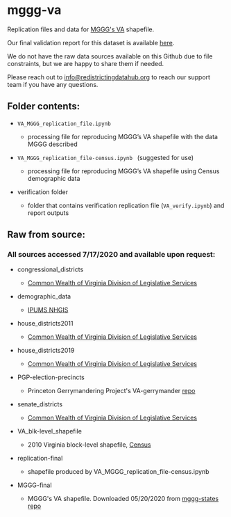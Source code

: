# mggg-va

Replication files and data for [MGGG's VA](https://github.com/mggg-states/VA-shapefiles) shapefile.

Our final validation report for this dataset is available [here](https://redistrictingdatahub.org/dataset/mggg-virginia-precincts-and-election-results/). 

We do not have the raw data sources available on this Github due to file constraints, but we are happy to share them if needed. 

Please reach out to info@redistrictingdatahub.org to reach our support team if you have any questions.


## Folder contents:

- `VA_MGGG_replication_file.ipynb`
  - processing file for reproducing MGGG’s VA shapefile with the data MGGG described
  
- `VA_MGGG_replication_file-census.ipynb ` (suggested for use)
  - processing file for reproducing MGGG’s VA shapefile using Census demographic data
  
- verification folder
  - folder that contains verification replication file (`VA_verify.ipynb`) and report outputs


## Raw from source: 

### All sources accessed 7/17/2020 and available upon request:
  - congressional_districts
    - [Common Wealth of Virginia Division of Legislative Services](https://redistricting.dls.virginia.gov/PlanList.aspx?type=GIS)
  - demographic_data  
    - [IPUMS NHGIS](https://www.nhgis.org/)
  - house_districts2011
    - [Common Wealth of Virginia Division of Legislative Services](https://redistricting.dls.virginia.gov/PlanList.aspx?type=GIS)
  - house_districts2019
    - [Common Wealth of Virginia Division of Legislative Services](https://redistricting.dls.virginia.gov/PlanList.aspx?type=GIS)
  - PGP-election-precincts
    - Princeton Gerrymandering Project's VA-gerrymander [repo](https://github.com/PrincetonUniversity/VA-gerrymander)
  - senate_districts
    - [Common Wealth of Virginia Division of Legislative Services](https://redistricting.dls.virginia.gov/PlanList.aspx?type=GIS)
  - VA_blk-level_shapefile
    - 2010 Virginia block-level shapefile, [Census](https://catalog.data.gov/dataset/tiger-line-shapefile-2017-2010-state-virginia-2010-census-block-state-based#sec-dates)
  
- replication-final
  - shapefile produced by VA_MGGG_replication_file-census.ipynb
  
- MGGG-final
  - MGGG's VA shapefile. Downloaded 05/20/2020 from [mggg-states repo](https://github.com/mggg-states/VA-shapefiles)

